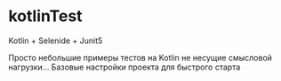 # kotlinTest
Kotlin + Selenide + Junit5

Просто небольшие примеры тестов на Kotlin не несущие смысловой нагрузки...
Базовые настройки проекта для быстрого старта
